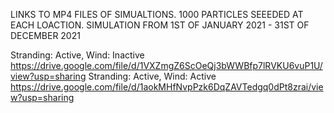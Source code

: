 LINKS TO MP4 FILES OF SIMUALTIONS. 1000 PARTICLES SEEEDED AT EACH LOACTION. SIMULATION FROM 1ST OF JANUARY 2021 - 31ST OF DECEMBER 2021

Stranding: Active, Wind: Inactive   https://drive.google.com/file/d/1VXZmgZ6ScOeQj3bWWBfp7lRVKU6vuP1U/view?usp=sharing
Stranding: Active, Wind: Active     https://drive.google.com/file/d/1aokMHfNvpPzk6DqZAVTedgq0dPt8zrai/view?usp=sharing

